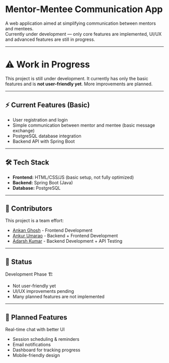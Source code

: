 # Mentor-Mentee Communication App  

A web application aimed at simplifying communication between mentors and mentees.  
Currently under development — only core features are implemented, UI/UX and advanced features are still in progress.  

---

# ⚠️ Work in Progress  

This project is still under development. It currently has only the basic features and is **not user-friendly yet**. More improvements are planned.  

---

## ⚡ Current Features (Basic)  
- User registration and login  
- Simple communication between mentor and mentee (basic message exchange)  
- PostgreSQL database integration  
- Backend API with Spring Boot  

---

## 🛠️ Tech Stack  
- **Frontend:** HTML/CSS/JS (basic setup, not fully optimized)  
- **Backend:** Spring Boot (Java)  
- **Database:** PostgreSQL  

---

## 👥 Contributors
This project is a team effort:

- [Ankan Ghosh](https://github.com/Omine8) - Frontend Development
- [Ankur Umarao](https://github.com/AnkurUmrao) - Backend + Frontend Development
- [Adarsh Kumar](https://github.com/KrAdarsh07) - Backend Development + API Testing

---

## 🚧 Status
Development Phase 🏗️

- Not user-friendly yet
- UI/UX improvements pending
- Many planned features are not implemented

---

## 🎯 Planned Features
Real-time chat with better UI

- Session scheduling & reminders
- Email notifications
- Dashboard for tracking progress
- Mobile-friendly design
